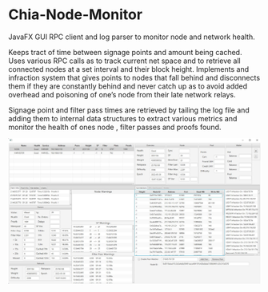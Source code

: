 # Chia-Node-Monitor
JavaFX GUI RPC client and log parser to monitor node and network health.

Keeps tract of time between signage points and amount being cached. Uses various RPC calls as to track current net space and to retrieve all connected nodes at a set interval and their block height. Implements and infraction system that gives points to nodes that fall behind and disconnects them if they are constantly behind and never catch up as to avoid added overhead and poisoning of one’s node from their late network relays.

Signage point and filter pass times are retrieved by tailing the log file and adding them to internal data structures to extract various metrics and monitor the health of ones node , filter passes and proofs found.

![ScreenShot](screenshot.jpg)

